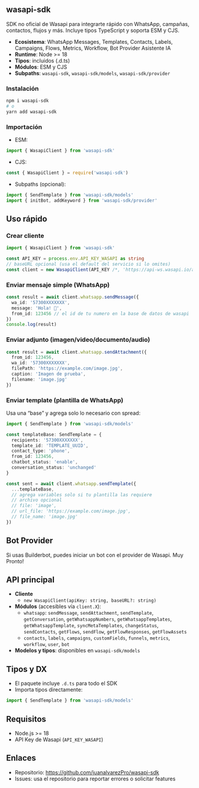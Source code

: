 ## wasapi-sdk

SDK no oficial de Wasapi para integrarte rápido con WhatsApp, campañas, contactos, flujos y más. Incluye tipos TypeScript y soporta ESM y CJS.

- **Ecosistema**: WhatsApp Messages, Templates, Contacts, Labels, Campaigns, Flows, Metrics, Workflow, Bot Provider Asistente IA
- **Runtime**: Node >= 18
- **Tipos**: incluidos (.d.ts)
- **Módulos**: ESM y CJS
- **Subpaths**: `wasapi-sdk`, `wasapi-sdk/models`, `wasapi-sdk/provider`

### Instalación

```bash
npm i wasapi-sdk
# o
yarn add wasapi-sdk
```

### Importación

- ESM:
```ts
import { WasapiClient } from 'wasapi-sdk'
```

- CJS:
```js
const { WasapiClient } = require('wasapi-sdk')
```

- Subpaths (opcional):
```ts
import { SendTemplate } from 'wasapi-sdk/models'
import { initBot, addKeyword } from 'wasapi-sdk/provider'
```

## Uso rápido

### Crear cliente
```ts
import { WasapiClient } from 'wasapi-sdk'

const API_KEY = process.env.API_KEY_WASAPI as string
// baseURL opcional (usa el default del servicio si lo omites)
const client = new WasapiClient(API_KEY /*, 'https://api-ws.wasapi.io/api/v1' */)
```

### Enviar mensaje simple (WhatsApp)
```ts
const result = await client.whatsapp.sendMessage({
  wa_id: '57300XXXXXXX',
  message: 'Hola! 👋',
  from_id: 123456 // el id de tu numero en la base de datos de wasapi
})
console.log(result)
```

### Enviar adjunto (imagen/video/documento/audio)
```ts
const result = await client.whatsapp.sendAttachment({
  from_id: 123456,
  wa_id: '57300XXXXXXX',
  filePath: 'https://example.com/image.jpg',
  caption: 'Imagen de prueba',
  filename: 'image.jpg'
})
```

### Enviar template (plantilla de WhatsApp)
Usa una “base” y agrega solo lo necesario con spread:
```ts
import { SendTemplate } from 'wasapi-sdk/models'

const templateBase: SendTemplate = {
  recipients: '57300XXXXXXX',
  template_id: 'TEMPLATE_UUID',
  contact_type: 'phone',
  from_id: 123456,
  chatbot_status: 'enable',
  conversation_status: 'unchanged'
}

const sent = await client.whatsapp.sendTemplate({
  ...templateBase,
  // agrega variables solo si tu plantilla las requiere
  // archivo opcional
  // file: 'image',
  // url_file: 'https://example.com/image.jpg',
  // file_name: 'image.jpg'
})
```

## Bot Provider
Si usas Builderbot, puedes iniciar un bot con el provider de Wasapi. Muy Pronto!


## API principal
- **Cliente**
  - `new WasapiClient(apiKey: string, baseURL?: string)`
- **Módulos** (accesibles vía `client.X`):
  - `whatsapp`: `sendMessage`, `sendAttachment`, `sendTemplate`, `getConversation`, `getWhatsappNumbers`, `getWhatsappTemplates`, `getWhatsappTemplate`, `syncMetaTemplates`, `changeStatus`, `sendContacts`, `getFlows`, `sendFlow`, `getFlowResponses`, `getFlowAssets`
  - `contacts`, `labels`, `campaigns`, `customFields`, `funnels`, `metrics`, `workflow`, `user`, `bot`
- **Modelos y tipos**: disponibles en `wasapi-sdk/models`

## Tipos y DX
- El paquete incluye `.d.ts` para todo el SDK
- Importa tipos directamente:
```ts
import { SendTemplate } from 'wasapi-sdk/models'
```

## Requisitos
- Node.js >= 18
- API Key de Wasapi (`API_KEY_WASAPI`)


## Enlaces
- Repositorio: https://github.com/juanalvarezPro/wasapi-sdk
- Issues: usa el repositorio para reportar errores o solicitar features




